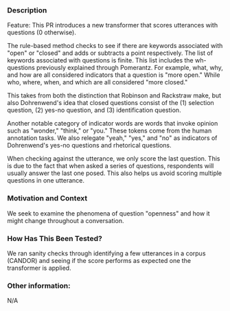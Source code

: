 ### Description

Feature: This PR introduces a new transformer that scores utterances with questions (0 otherwise).

The rule-based method checks to see if there are keywords associated with "open" or "closed" and adds or subtracts a point respectively. The list of keywords associated with questions is finite. This list includes the wh-questions previously explained through Pomerantz. For example, what, why, and how are all considered indicators that a question is "more open." While who, where, when, and which are all considered "more closed."

This takes from both the distinction that Robinson and Rackstraw make, but also Dohrenwend's idea that closed questions consist of the (1) selection question, (2) yes-no question, and (3) identification question.

Another notable category of indicator words are words that invoke opinion such as "wonder," "think," or "you." These tokens come from the human annotation tasks. We also relegate "yeah," "yes," and "no" as indicators of Dohrenwend's yes-no questions and rhetorical questions.

When checking against the utterance, we only score the last question. This is due to the fact that when asked a series of questions, respondents will usually answer the last one posed. This also helps us avoid scoring multiple questions in one utterance.

### Motivation and Context
We seek to examine the phenomena of question "openness" and how it might change throughout a conversation.

### How Has This Been Tested?
We ran sanity checks through identifying a few utterances in a corpus (CANDOR) and seeing if the score performs as expected one the transformer is applied.

### Other information:
N/A
